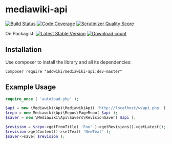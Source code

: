mediawiki-api
==================
[![Build Status](https://travis-ci.org/addwiki/mediawiki-api.png?branch=master)](https://travis-ci.org/addwiki/mediawiki-api)
[![Code Coverage](https://scrutinizer-ci.com/g/addwiki/mediawiki-api/badges/coverage.png?s=5bce1c1f0939d278ac715c7846b679a61401b1de)](https://scrutinizer-ci.com/g/addwiki/mediawiki-api/)
[![Scrutinizer Quality Score](https://scrutinizer-ci.com/g/addwiki/mediawiki-api/badges/quality-score.png?s=4182ebaf18fb0b22af9bc3e7941fd4e3524c932e)](https://scrutinizer-ci.com/g/addwiki/mediawiki-api/)

On Packagist:
[![Latest Stable Version](https://poser.pugx.org/addwiki/mediawiki-api/version.png)](https://packagist.org/packages/addwiki/mediawiki-api)
[![Download count](https://poser.pugx.org/addwiki/mediawiki-api/d/total.png)](https://packagist.org/packages/addwiki/mediawiki-api)

## Installation

Use composer to install the library and all its dependencies:

    composer require "addwiki/mediawiki-api:dev-master"

## Example Usage

```php
require_once ( 'autoload.php' );

$api = new \Mediawiki\Api\MediawikiApi( 'http://localhost/w/api.php' );
$repo = new Mediawiki\Api\Repos\PageRepo( $api );
$saver = new \Mediawiki\Api\Savers\RevisionSaver( $api );

$revision = $repo->getFromTitle( 'Foo' )->getRevisions()->getLatest();
$revision->getContent()->setText( 'NewText' );
$saver->save( $revision );
```
